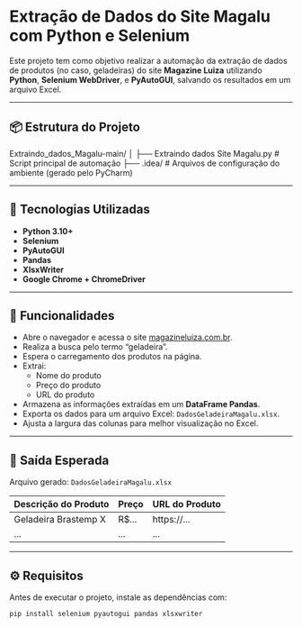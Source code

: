 # Extração de Dados do Site Magalu com Python e Selenium

Este projeto tem como objetivo realizar a automação da extração de dados de produtos (no caso, geladeiras) do site **Magazine Luiza** utilizando **Python**, **Selenium WebDriver**, e **PyAutoGUI**, salvando os resultados em um arquivo Excel.

---

## 📦 Estrutura do Projeto

Extraindo_dados_Magalu-main/ │ 
├── Extraindo dados Site Magalu.py # Script principal de automação 
├── .idea/ # Arquivos de configuração do ambiente (gerado pelo PyCharm)


---

## 🔧 Tecnologias Utilizadas

- **Python 3.10+**
- **Selenium**
- **PyAutoGUI**
- **Pandas**
- **XlsxWriter**
- **Google Chrome + ChromeDriver**

---

## 🚀 Funcionalidades

- Abre o navegador e acessa o site [magazineluiza.com.br](https://www.magazineluiza.com.br).
- Realiza a busca pelo termo “geladeira”.
- Espera o carregamento dos produtos na página.
- Extrai:
  - Nome do produto
  - Preço do produto
  - URL do produto
- Armazena as informações extraídas em um **DataFrame Pandas**.
- Exporta os dados para um arquivo Excel: `DadosGeladeiraMagalu.xlsx`.
- Ajusta a largura das colunas para melhor visualização no Excel.

---

## 📁 Saída Esperada

Arquivo gerado: `DadosGeladeiraMagalu.xlsx`

| Descrição do Produto | Preço | URL do Produto |
|----------------------|-------|----------------|
| Geladeira Brastemp X | R$... | https://...    |
| ...                  | ...   | ...            |

---

## ⚙️ Requisitos

Antes de executar o projeto, instale as dependências com:

```bash
pip install selenium pyautogui pandas xlsxwriter


